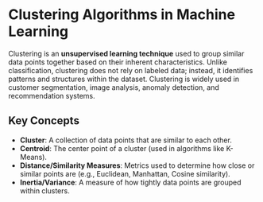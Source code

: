 # Clustering Algorithms in Machine Learning

Clustering is an **unsupervised learning technique** used to group similar data points together based on their inherent characteristics. Unlike classification, clustering does not rely on labeled data; instead, it identifies patterns and structures within the dataset. Clustering is widely used in customer segmentation, image analysis, anomaly detection, and recommendation systems.

## Key Concepts

- **Cluster**: A collection of data points that are similar to each other. 
- **Centroid**: The center point of a cluster (used in algorithms like K-Means).  
- **Distance/Similarity Measures**: Metrics used to determine how close or similar points are (e.g., Euclidean, Manhattan, Cosine similarity).    
- **Inertia/Variance**: A measure of how tightly data points are grouped within clusters.  







